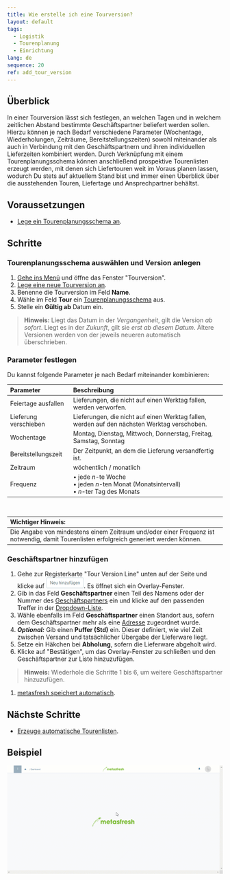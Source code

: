 ```yaml
---
title: Wie erstelle ich eine Tourversion?
layout: default
tags:
  - Logistik
  - Tourenplanung
  - Einrichtung
lang: de
sequence: 20
ref: add_tour_version
---
```


## Überblick
In einer Tourversion lässt sich festlegen, an welchen Tagen und in welchem zeitlichen Abstand bestimmte Geschäftspartner beliefert werden sollen. Hierzu können je nach Bedarf verschiedene Parameter (Wochentage, Wiederholungen, Zeiträume, Bereitstellungszeiten) sowohl miteinander als auch in Verbindung mit den Geschäftspartnern und ihren individuellen Lieferzeiten kombiniert werden. Durch Verknüpfung mit einem Tourenplanungsschema können anschließend prospektive Tourenlisten erzeugt werden, mit denen sich Liefertouren weit im Voraus planen lassen, wodurch Du stets auf aktuellem Stand bist und immer einen Überblick über die ausstehenden Touren, Liefertage und Ansprechpartner behältst.

## Voraussetzungen
- [Lege ein Tourenplanungsschema an](Tourenplanungsschema_anlegen).

## Schritte

### Tourenplanungsschema auswählen und Version anlegen
1. [Gehe ins Menü](Menu) und öffne das Fenster "Tourversion".
1. [Lege eine neue Tourversion an](Neuer_Datensatz_Fenster_Webui).
1. Benenne die Tourversion im Feld **Name**.
1. Wähle im Feld **Tour** ein [Tourenplanungsschema](Tourenplanungsschema_anlegen) aus.
1. Stelle ein **Gültig ab** Datum ein.
 >**Hinweis:** Liegt das Datum in der *Vergangenheit*, gilt die Version *ab sofort*. Liegt es in der *Zukunft*, gilt sie *erst ab diesem Datum*. Ältere Versionen werden von der jeweils neueren automatisch überschrieben.

### Parameter festlegen
Du kannst folgende Parameter je nach Bedarf miteinander kombinieren:

| Parameter | Beschreibung |
| :--- | :--- |
| Feiertage ausfallen | Lieferungen, die nicht auf einen Werktag fallen, werden verworfen. |
| Lieferung verschieben | Lieferungen, die nicht auf einen Werktag fallen, werden auf den nächsten Werktag verschoben. |
| Wochentage | Montag, Dienstag, Mittwoch, Donnerstag, Freitag, Samstag, Sonntag |
| Bereitstellungszeit | Der Zeitpunkt, an dem die Lieferung versandfertig ist. |
| Zeitraum | wöchentlich / monatlich |
| Frequenz | •&nbsp;jede *n*-te Woche<br> •&nbsp;jeden *n*-ten Monat (Monatsintervall)<br> •&nbsp;*n*-ter Tag des Monats |

<br>

| **Wichtiger Hinweis:** |
| :--- |
| Die Angabe von mindestens einem Zeitraum und/oder einer Frequenz ist notwendig, damit Tourenlisten erfolgreich generiert werden können. |

### Geschäftspartner hinzufügen
1. Gehe zur Registerkarte "Tour Version Line" unten auf der Seite und klicke auf !["Neu hinzufügen"](assets/Neu_hinzufuegen_Button.png). Es öffnet sich ein Overlay-Fenster.
1. Gib in das Feld **Geschäftspartner** einen Teil des Namens oder der Nummer des [Geschäftspartners](Neuer_Geschaeftspartner) ein und klicke auf den passenden Treffer in der <a href="Keyboard_Shortcuts_Liste#dropdown" title="Dynamisches Suchfeld (Autocomplete)">Dropdown-Liste</a>.
1. Wähle ebenfalls im Feld **Geschäftspartner** einen Standort aus, sofern dem Geschäftspartner mehr als eine [Adresse](Adresse_erfassen_Tab) zugeordnet wurde.
1. ***Optional:*** Gib einen **Puffer (Std)** ein. Dieser definiert, wie viel Zeit zwischen Versand und tatsächlicher Übergabe der Lieferware liegt.
1. Setze ein Häkchen bei **Abholung**, sofern die Lieferware abgeholt wird.
1. Klicke auf "Bestätigen", um das Overlay-Fenster zu schließen und den Geschäftspartner zur Liste hinzuzufügen.
 >**Hinweis:** Wiederhole die Schritte 1 bis 6, um weitere Geschäftspartner hinzuzufügen.

1. [metasfresh speichert automatisch](Speicheranzeige).

## Nächste Schritte
- [Erzeuge automatische Tourenlisten](Tourenlisten_automatisch_generieren).

## Beispiel
![](assets/Tourversion_erstellen.gif)
